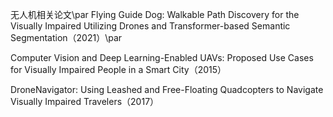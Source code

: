 无人机相关论文\par
Flying Guide Dog: Walkable Path Discovery for the Visually Impaired Utilizing Drones and Transformer-based Semantic Segmentation（2021）\par

Computer Vision and Deep Learning-Enabled UAVs: Proposed Use Cases for Visually Impaired People in a Smart City（2015）

DroneNavigator: Using Leashed and Free-Floating Quadcopters to Navigate Visually Impaired Travelers（2017）
